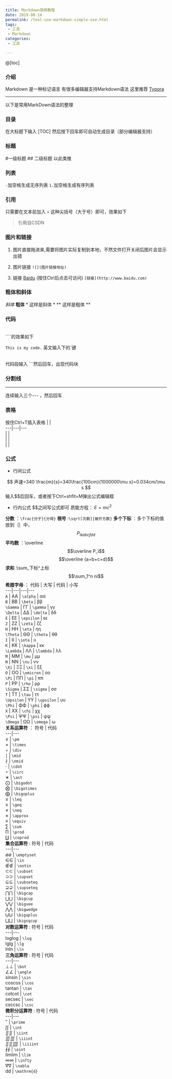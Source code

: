```yaml
---
title: Markdown简明教程
date: 2019-08-14
permalink: /tool-use-markdown-simple-use.html
tags:
 - 工具
 - Markdown
categories:
 - 工具

---
```


@[toc]

### 介绍

Markdown 是一种标记语言 有很多编辑器支持Markdown语法 这里推荐 [Typora](https://typora.io/)

* * *

以下是常用MarkDown语法的整理

### 目录

在大标题下输入 [TOC] 然后按下回车即可自动生成目录（部分编辑器支持）

### 标题

#一级标题 ## 二级标题 以此类推

### 列表

`-`加空格生成无序列表 `1.`加空格生成有序列表

### 引用

只需要在文本前加入 `>` 这种尖括号（大于号）即可，效果如下

> 引用自CSDN

### 图片和链接

  1. 图片直接拖进来,需要将图片实际复制到本地，不然文件打开关闭后图片会显示出错

  2. 图片链接 `![](图片链接地址)`

  3. 链接 [Baidu](http://www.baidu.com) (按住Ctrl后点击可访问) `[链接](http://www.baidu.com)`

### 粗体和斜体

_斜体_ **粗体** * 这样是斜体 * ** 这样是粗体 **

### 代码


​    
    ````的效果如下


`This is my code.` 英文输入下的`键


​    
    代码段输入 ```然后回车，出现代码块


### 分割线

* * *

 连续输入三个--- ，然后回车

### 表格

 按住Ctrl+T插入表格  |  |  
---|---|---  
|  |  
|  |  
|  |  

### 公式

  * 行间公式

$$ 声速=340 \frac{m}{s}=340\frac{100cm}{1000000\mu s}=0.034cm/\mu s $$ ​
输入$$后回车，或者按下Ctrl+shfit+M弹出公式编辑框

  * 行内公式 $$之间写公式即可 质能方程： $E = mc^2$ 

**分数** ：`\frac{分子}{分母}` **根号** :`\sqrt[次数]{被开方数}` **多个下标**
：多个下标的值放到｛｝中，$$P_{ikabcfdd}$$ **平均数** ：\overline $$\overline P_i$$ $$\overline
{a+b+c+d}$$ **求和** :\sum_下标^上标 $$\sum_1^n ni$$ **希腊字母** ：  代码 | 大写 | 代码 | 小写  
---|---|---|---  
`A` | AA | `\alpha` | αα  
`B` | BB | `\beta` | ββ  
`\Gamma` | ΓΓ | `\gamma` | γγ  
`\Delta` | ΔΔ | `\delta` | δδ  
`E` | EE | `\epsilon` | ϵϵ  
`Z` | ZZ | `\zeta` | ζζ  
`H` | HH | `\eta` | ηη  
`\Theta` | ΘΘ | `\theta` | θθ  
`I` | II | `\iota` | ιι  
`K` | KK | `\kappa` | κκ  
`\Lambda` | ΛΛ | `\lambda` | λλ  
`M` | MM | `\mu` | μμ  
`N` | NN | `\nu` | νν  
`\Xi` | ΞΞ | `\xi` | ξξ  
`O` | OO | `\omicron` | οο  
`\Pi` | ΠΠ | `\pi` | ππ  
`P` | PP | `\rho` | ρρ  
`\Sigma` | ΣΣ | `\sigma` | σσ  
`T` | TT | `\tau` | ττ  
`\Upsilon` | ΥΥ | `\upsilon` | υυ  
`\Phi` | ΦΦ | `\phi` | ϕϕ  
`X` | XX | `\chi` | χχ  
`\Psi` | ΨΨ | `\psi` | ψψ  
`\Omega` | ΩΩ | `\omega` | ω  
**关系运算符** ：  符号 | 代码  
---|---  
± | `\pm`  
× | `\times`  
÷ | `\div`  
∣ | `\mid`  
∤ | `\nmid`  
⋅ | `\cdot`  
∘ | `\circ`  
∗ | `\ast`  
⨀ | `\bigodot`  
⨂ | `\bigotimes`  
⨁ | `\bigoplus`  
≤ | `\leq`  
≥ | `\geq`  
≠ | `\neq`  
≈ | `\approx`  
≡ | `\equiv`  
∑ | `\sum`  
∏ | `\prod`  
∐ | `\coprod`  
**集合运算符** :  符号 | 代码  
---|---  
∅∅ | `\emptyset`  
∈∈ | `\in`  
∉∉ | `\notin`  
⊂⊂ | `\subset`  
⊃⊃ | `\supset`  
⊆⊆ | `\subseteq`  
⊇⊇ | `\supseteq`  
⋂⋂ | `\bigcap`  
⋃⋃ | `\bigcup`  
⋁⋁ | `\bigvee`  
⋀⋀ | `\bigwedge`  
⨄⨄ | `\biguplus`  
⨆⨆ | `\bigsqcup`  
**对数运算符** :  符号 | 代码  
---|---  
loglog | `\log`  
lglg | `\lg`  
lnln | `\ln`  
**三角运算符** :  符号 | 代码  
---|---  
⊥⊥ | `\bot`  
∠∠ | `\angle`  
sinsin | `\sin`  
coscos | `\cos`  
tantan | `\tan`  
cotcot | `\cot`  
secsec | `\sec`  
csccsc | `\csc`  
**微积分运算符** :  符号 | 代码  
---|---  
′′ | `\prime`  
∫∫ | `\int`  
∬∬ | `\iint`  
∭∭ | `\iiint`  
∬∬⨌ | `\iiiint`  
∮∮ | `\oint`  
limlim | `\lim`  
∞∞ | `\infty`  
∇∇ | `\nabla`  
dd | `\mathrm{d}`

